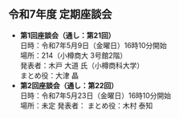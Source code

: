 ## 令和7年度 定期座談会

- **第1回座談会（通し：第21回）**  
	日時：令和7年5月9日（金曜日）16時10分開始  
	場所：214（小樽商大 3号館2階）  
	発表者：木戸 大道 氏（小樽商科大学）  
	まとめ役：大津 晶
- **第2回座談会（通し：第22回）**  
	日時：令和7年5月23日（金曜日）16時10分開始  
	場所：未定
	発表者：
	まとめ役：木村 泰知
